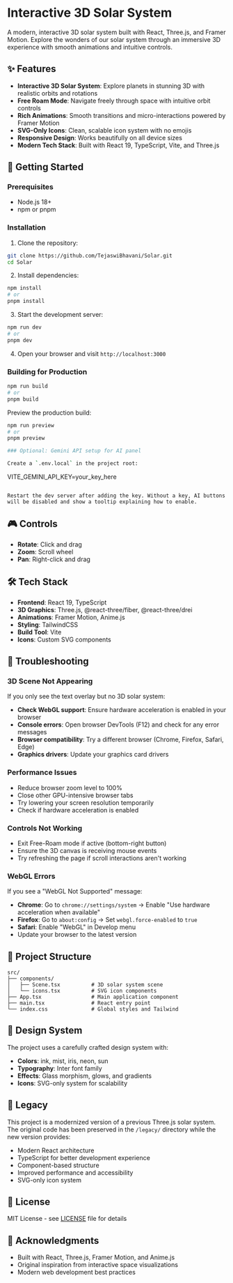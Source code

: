 # Interactive 3D Solar System

A modern, interactive 3D solar system built with React, Three.js, and Framer Motion. Explore the wonders of our solar system through an immersive 3D experience with smooth animations and intuitive controls.

## ✨ Features

- **Interactive 3D Solar System**: Explore planets in stunning 3D with realistic orbits and rotations
- **Free Roam Mode**: Navigate freely through space with intuitive orbit controls
- **Rich Animations**: Smooth transitions and micro-interactions powered by Framer Motion
- **SVG-Only Icons**: Clean, scalable icon system with no emojis
- **Responsive Design**: Works beautifully on all device sizes
- **Modern Tech Stack**: Built with React 19, TypeScript, Vite, and Three.js

## 🚀 Getting Started

### Prerequisites

- Node.js 18+
- npm or pnpm

### Installation

1. Clone the repository:
```bash
git clone https://github.com/TejaswiBhavani/Solar.git
cd Solar
```

2. Install dependencies:
```bash
npm install
# or
pnpm install
```

3. Start the development server:
```bash
npm run dev
# or
pnpm dev
```

4. Open your browser and visit `http://localhost:3000`

### Building for Production

```bash
npm run build
# or
pnpm build
```

Preview the production build:
```bash
npm run preview
# or
pnpm preview

### Optional: Gemini API setup for AI panel

Create a `.env.local` in the project root:

```
VITE_GEMINI_API_KEY=your_key_here
```

Restart the dev server after adding the key. Without a key, AI buttons will be disabled and show a tooltip explaining how to enable.

```

## 🎮 Controls

- **Rotate**: Click and drag
- **Zoom**: Scroll wheel
- **Pan**: Right-click and drag

## 🛠 Tech Stack

- **Frontend**: React 19, TypeScript
- **3D Graphics**: Three.js, @react-three/fiber, @react-three/drei
- **Animations**: Framer Motion, Anime.js
- **Styling**: TailwindCSS
- **Build Tool**: Vite
- **Icons**: Custom SVG components

## 🔧 Troubleshooting

### 3D Scene Not Appearing

If you only see the text overlay but no 3D solar system:

- **Check WebGL support**: Ensure hardware acceleration is enabled in your browser
- **Console errors**: Open browser DevTools (F12) and check for any error messages
- **Browser compatibility**: Try a different browser (Chrome, Firefox, Safari, Edge)
- **Graphics drivers**: Update your graphics card drivers

### Performance Issues

- Reduce browser zoom level to 100%
- Close other GPU-intensive browser tabs
- Try lowering your screen resolution temporarily
- Check if hardware acceleration is enabled

### Controls Not Working

- Exit Free-Roam mode if active (bottom-right button)
- Ensure the 3D canvas is receiving mouse events
- Try refreshing the page if scroll interactions aren't working

### WebGL Errors

If you see a "WebGL Not Supported" message:
- **Chrome**: Go to `chrome://settings/system` → Enable "Use hardware acceleration when available"
- **Firefox**: Go to `about:config` → Set `webgl.force-enabled` to `true`
- **Safari**: Enable "WebGL" in Develop menu
- Update your browser to the latest version

## 📁 Project Structure

```
src/
├── components/
│   ├── Scene.tsx          # 3D solar system scene
│   └── icons.tsx          # SVG icon components
├── App.tsx                # Main application component
├── main.tsx               # React entry point
└── index.css              # Global styles and Tailwind
```

## 🎨 Design System

The project uses a carefully crafted design system with:
- **Colors**: ink, mist, iris, neon, sun
- **Typography**: Inter font family
- **Effects**: Glass morphism, glows, and gradients
- **Icons**: SVG-only system for scalability

## 🌟 Legacy

This project is a modernized version of a previous Three.js solar system. The original code has been preserved in the `/legacy/` directory while the new version provides:

- Modern React architecture
- TypeScript for better development experience
- Component-based structure
- Improved performance and accessibility
- SVG-only icon system

## 📄 License

MIT License - see [LICENSE](LICENSE) file for details

## 🙏 Acknowledgments

- Built with React, Three.js, Framer Motion, and Anime.js
- Original inspiration from interactive space visualizations
- Modern web development best practices